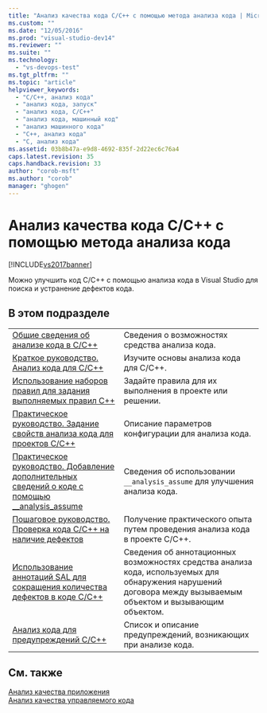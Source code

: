 ```yaml
---
title: "Анализ качества кода C/C++ с помощью метода анализа кода | Microsoft Docs"
ms.custom: ""
ms.date: "12/05/2016"
ms.prod: "visual-studio-dev14"
ms.reviewer: ""
ms.suite: ""
ms.technology: 
  - "vs-devops-test"
ms.tgt_pltfrm: ""
ms.topic: "article"
helpviewer_keywords: 
  - "C/C++, анализ кода"
  - "анализ кода, запуск"
  - "анализ кода, C/C++"
  - "анализ кода, машинный код"
  - "анализ машинного кода"
  - "C++, анализ кода"
  - "C, анализ кода"
ms.assetid: 03b8b47a-e9d8-4692-835f-2d22ec6c76a4
caps.latest.revision: 35
caps.handback.revision: 33
author: "corob-msft"
ms.author: "corob"
manager: "ghogen"
---
```

# Анализ качества кода C/C++ с помощью метода анализа кода
[!INCLUDE[vs2017banner](../code-quality/includes/vs2017banner.md)]

Можно улучшить код C\/C\+\+ с помощью анализа кода в Visual Studio для поиска и устранение дефектов кода.  
  
## В этом подразделе  
  
|||  
|-|-|  
|[Общие сведения об анализе кода в C\/C\+\+](../code-quality/code-analysis-for-c-cpp-overview.md)|Сведения о возможностях средства анализа кода.|  
|[Краткое руководство. Анализ кода для C\/C\+\+](../code-quality/quick-start-code-analysis-for-c-cpp.md)|Изучите основы анализа кода для C\/C\+\+.|  
|[Использование наборов правил для задания выполняемых правил C\+\+](../code-quality/using-rule-sets-to-specify-the-cpp-rules-to-run.md)|Задайте правила для их выполнения в проекте или решении.|  
|[Практическое руководство. Задание свойств анализа кода для проектов C\/C\+\+](../code-quality/how-to-set-code-analysis-properties-for-c-cpp-projects.md)|Описание параметров конфигурации для анализа кода.|  
|[Практическое руководство. Добавление дополнительных сведений о коде с помощью \_\_analysis\_assume](../Topic/How%20to:%20Specify%20Additional%20Code%20Information%20by%20Using%20__analysis_assume.md)|Сведения об использовании `__analysis_assume` для улучшения анализа кода.|  
|[Пошаговое руководство. Проверка кода C\/C\+\+ на наличие дефектов](../Topic/Walkthrough:%20Analyzing%20C-C++%20Code%20for%20Defects.md)|Получение практического опыта путем проведения анализа кода в проекте C\/C\+\+.|  
|[Использование аннотаций SAL для сокращения количества дефектов в коде C\/C\+\+](../code-quality/using-sal-annotations-to-reduce-c-cpp-code-defects.md)|Сведения об аннотационных возможностях средства анализа кода, используемых для обнаружения нарушений договора между вызываемым объектом и вызывающим объектом.|  
|[Анализ кода для предупреждений C\/C\+\+](../code-quality/code-analysis-for-c-cpp-warnings.md)|Список и описание предупреждений, возникающих при анализе кода.|  
  
## См. также  
 [Анализ качества приложения](../code-quality/analyzing-application-quality-by-using-code-analysis-tools.md)   
 [Анализ качества управляемого кода](../code-quality/analyzing-managed-code-quality-by-using-code-analysis.md)